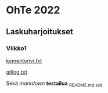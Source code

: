# OhTe 2022

## Laskuharjoitukset

### Viikko1

[komentorivi.txt](laskarit/viikko1/komentorivi.txt)

[gitlog.txt](laskarit/viikko1/gitlog.txt)

Sekä _markdown_ **testailua** <sub> README.md:ssä </sub>
